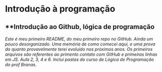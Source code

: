 # Introdução à  programação
## **Introdução ao Github, lógica de programação
###### Este é meu primeiro README, do meu primeiro repo no GitHub. Ainda um pouco desorganizado. Uma memória de como comecei aqui, e uma prova do quanto provavelmente terei evoluído nos próximos anos. Os primeiros arquivos são referentes ao primento contato com GitHub e primeiras linhas em JS. Aula 2, 3, 4 e 6. Inclui pastas do curso de Lógica de Programação do prof Branas.
